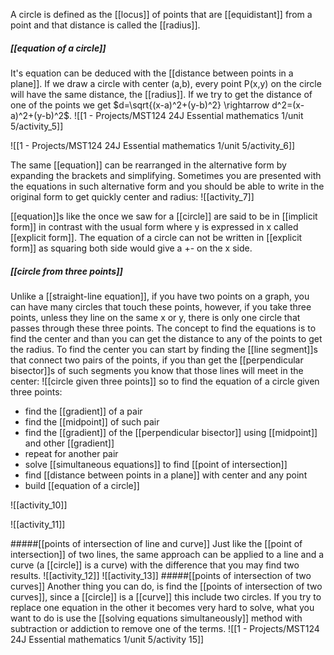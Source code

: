 A circle is defined as the [[locus]] of points that are [[equidistant]] from a point and that distance is called the [[radius]].

##### [[equation of a circle]]
It's equation can be deduced with the [[distance between points in a plane]]. If we draw a circle with center (a,b), every point P(x,y) on the circle will have the same distance, the [[radius]].
If we try to get the distance of one of the points we get $d=\sqrt{(x-a)^2+(y-b)^2} \rightarrow d^2=(x-a)^2+(y-b)^2$.
![[1 - Projects/MST124 24J Essential mathematics 1/unit 5/activity_5]]

![[1 - Projects/MST124 24J Essential mathematics 1/unit 5/activity_6]]

The same [[equation]] can be rearranged in the alternative form by expanding the brackets and simplifying. Sometimes you are presented with the equations in such alternative form and you should be able to write in the original form to get quickly center and radius:
![[activity_7]]

[[equation]]s like the once we saw for a [[circle]] are said to be in [[implicit form]] in contrast with the usual form where y is expressed in x called [[explicit form]]. The equation of a circle can not be written in [[explicit form]] as squaring both side would give a +- on the x side.

##### [[circle from three points]]
Unlike a [[straight-line equation]], if you have two points on a graph, you can have many circles that touch these points, however, if you take three points, unless they line on the same x or y, there is only one circle that passes through these three points.
The concept to find the equations is to find the center and than you can get the distance to any of the points to get the radius.
To find the center you can start by finding the [[line segment]]s that connect two pairs of the points, if you than get the [[perpendicular bisector]]s of such segments you know that those lines will meet in the center:
![[circle given three points]]
so to find the equation of a circle given three points:
- find the [[gradient]] of a pair
- find the [[midpoint]] of such pair
- find the [[gradient]] of the [[perpendicular bisector]] using [[midpoint]] and other [[gradient]]
- repeat for another pair
- solve [[simultaneous equations]] to find [[point of intersection]]
- find [[distance between points in a plane]] with center and any point
- build [[equation of a circle]]

![[activity_10]]

![[activity_11]]

#####[[points of intersection of line and curve]]
Just like the [[point of intersection]] of two lines, the same approach can be applied to a line and a curve (a [[circle]] is a curve) with the difference that you may find two results.
![[activity_12]]
![[activity_13]]
#####[[points of intersection of two curves]]
Another thing you can do, is find the [[points of intersection of two curves]], since a [[circle]] is a [[curve]] this include two circles.
If you try to replace one equation in the other it becomes very hard to solve, what you want to do is use the [[solving equations simultaneously]] method with subtraction or addiction to remove one of the terms.
![[1 - Projects/MST124 24J Essential mathematics 1/unit 5/activity 15]]